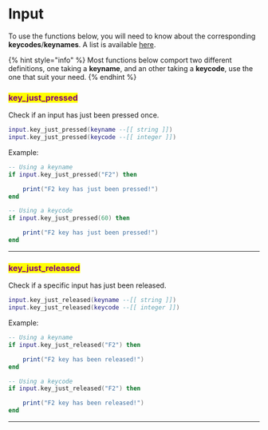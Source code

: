 # Input

To use the functions below, you will need to know about the corresponding **keycodes**/**keynames**. A list is available [here](../../game-reference/key-codes.md).

{% hint style="info" %}
Most functions below comport two different definitions, one taking a **keyname**, and an other taking a **keycode**, use the one that suit your need.
{% endhint %}

### <mark style="color:purple;">key\_just\_pressed</mark>

Check if an input has just been pressed once.

```lua
input.key_just_pressed(keyname --[[ string ]])
input.key_just_pressed(keycode --[[ integer ]])
```

Example:

```lua
-- Using a keyname
if input.key_just_pressed("F2") then

    print("F2 key has just been pressed!")
end

-- Using a keycode
if input.key_just_pressed(60) then

    print("F2 key has just been pressed!")
end
```

***

### <mark style="color:purple;">key\_just\_released</mark>

Check if a specific input has just been released.

```lua
input.key_just_released(keyname --[[ string ]])
input.key_just_released(keycode --[[ integer ]])
```

Example:

```lua
-- Using a keyname
if input.key_just_released("F2") then

    print("F2 key has been released!")
end

-- Using a keycode
if input.key_just_released("F2") then

    print("F2 key has been released!")
end
```

***
